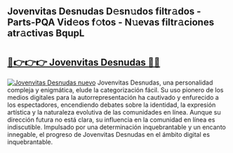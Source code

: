 ## Jovenvitas Desnudas D𝚎sn𝚞dos filtr𝚊dos - Parts-PQA Vid𝚎os f𝚘tos - N𝚞evas filtr𝚊ciones atr𝚊ctivas BqupL

# <h2><a href="http://mbci9d6.tromn.icu/?c=Jovenvitas+Desnudas">🔗👉👉👉 Jovenvitas Desnudas 🔗🔗</a></h2>

[![Jovenvitas Desnudas nuevo](https://i.imgur.com/pEAQMta.gif)](http://mbci9d6.tromn.icu/?c=Jovenvitas+Desnudas)
Jovenvitas Desnudas, una personalidad compleja y enigmática, elude la categorización fácil. Su uso pionero de los medios digitales para la autorrepresentación ha cautivado y enfurecido a los espectadores, encendiendo debates sobre la identidad, la expresión artística y la naturaleza evolutiva de las comunidades en línea. Aunque su dirección futura no está clara, su influencia en la comunidad en línea es indiscutible. Impulsado por una determinación inquebrantable y un encanto innegable, el progreso de Jovenvitas Desnudas en el ámbito digital es inquebrantable.
